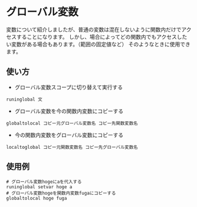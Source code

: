 # グローバル変数
変数について紹介しましたが、普通の変数は混在しないように関数内だけでアクセスすることになります。
しかし、場合によってどの関数内でもアクセスしたい変数がある場合もあります。（範囲の固定値など）
そのようなときに使用できます。
## 使い方
- グローバル変数スコープに切り替えて実行する
```
runinglobal 文
```
- グローバル変数を今の関数内変数にコピーする
```
globaltolocal コピー元グローバル変数名 コピー先関数変数名
```
- 今の関数内変数をグローバル変数にコピーする
```
localtoglobal コピー元関数変数名 コピー先グローバル変数名
```
## 使用例
```
# グローバル変数hogeにaを代入する
runinglobal setvar hoge a
# グローバル変数hogeを関数内変数fugaにコピーする
globaltolocal hoge fuga
```